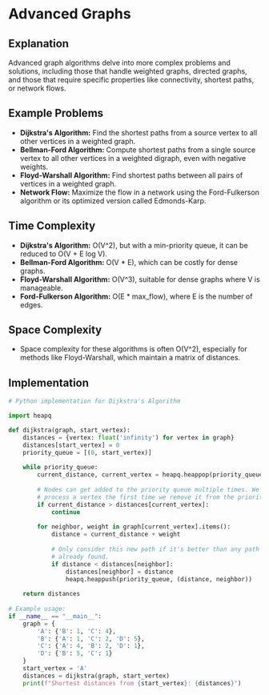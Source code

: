 # Advanced Graphs

## Explanation

Advanced graph algorithms delve into more complex problems and solutions, including those that handle weighted graphs, directed graphs, and those that require specific properties like connectivity, shortest paths, or network flows.

## Example Problems

- **Dijkstra's Algorithm:** Find the shortest paths from a source vertex to all other vertices in a weighted graph.
- **Bellman-Ford Algorithm:** Compute shortest paths from a single source vertex to all other vertices in a weighted digraph, even with negative weights.
- **Floyd-Warshall Algorithm:** Find shortest paths between all pairs of vertices in a weighted graph.
- **Network Flow:** Maximize the flow in a network using the Ford-Fulkerson algorithm or its optimized version called Edmonds-Karp.

## Time Complexity

- **Dijkstra's Algorithm:** O(V^2), but with a min-priority queue, it can be reduced to O(V + E log V).
- **Bellman-Ford Algorithm:** O(V * E), which can be costly for dense graphs.
- **Floyd-Warshall Algorithm:** O(V^3), suitable for dense graphs where V is manageable.
- **Ford-Fulkerson Algorithm:** O(E * max_flow), where E is the number of edges.

## Space Complexity

- Space complexity for these algorithms is often O(V^2), especially for methods like Floyd-Warshall, which maintain a matrix of distances.

## Implementation

```python
# Python implementation for Dijkstra's Algorithm

import heapq

def dijkstra(graph, start_vertex):
    distances = {vertex: float('infinity') for vertex in graph}
    distances[start_vertex] = 0
    priority_queue = [(0, start_vertex)]
    
    while priority_queue:
        current_distance, current_vertex = heapq.heappop(priority_queue)
        
        # Nodes can get added to the priority queue multiple times. We only
        # process a vertex the first time we remove it from the priority queue.
        if current_distance > distances[current_vertex]:
            continue
        
        for neighbor, weight in graph[current_vertex].items():
            distance = current_distance + weight
            
            # Only consider this new path if it's better than any path we've
            # already found.
            if distance < distances[neighbor]:
                distances[neighbor] = distance
                heapq.heappush(priority_queue, (distance, neighbor))
    
    return distances
    
# Example usage:
if __name__ == "__main__":
    graph = {
        'A': {'B': 1, 'C': 4},
        'B': {'A': 1, 'C': 2, 'D': 5},
        'C': {'A': 4, 'B': 2, 'D': 1},
        'D': {'B': 5, 'C': 1}
    }
    start_vertex = 'A'
    distances = dijkstra(graph, start_vertex)
    print(f"Shortest distances from {start_vertex}: {distances}")